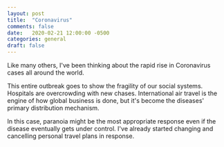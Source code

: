 ```yaml
---
layout: post
title:  "Coronavirus"
comments: false
date:   2020-02-21 12:00:00 -0500
categories: general
draft: false
---
```


Like many others, I've been thinking about the rapid rise in Coronavirus cases all around the world. 

This entire outbreak goes to show the fragility of our social systems. Hospitals are overcrowding with new chases. International air travel is the engine of how global business is done, but it's become the diseases' primary distribution mechanism.

In this case, paranoia might be the most appropriate response even if the disease eventually gets under control. I've already started changing and cancelling personal travel plans in response.